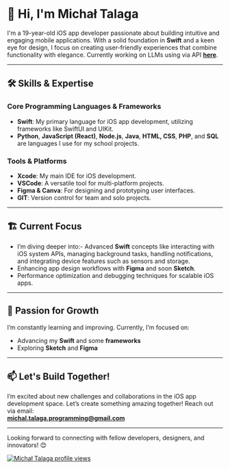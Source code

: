 # 👋 Hi, I'm Michał Talaga

I'm a 19-year-old iOS app developer passionate about building intuitive and engaging mobile applications. With a solid foundation in **Swift** and a keen eye for design, I focus on creating user-friendly experiences that combine functionality with elegance. Currently working on LLMs using via API **[here]([https://github.com/MichalTalaga17/](https://github.com/MichalTalaga17/LLMs_swift_training))**.

---

## 🛠️ Skills & Expertise

### Core Programming Languages & Frameworks
- **Swift**: My primary language for iOS app development, utilizing frameworks like SwiftUI and UIKit.
- **Python**, **JavaScript (React)**, **Node.js**, **Java**, **HTML, CSS**, **PHP**, and **SQL** are languages I use for my school projects.

### Tools & Platforms
- **Xcode**: My main IDE for iOS development.
- **VSCode**: A versatile tool for multi-platform projects.
- **Figma & Canva**: For designing and prototyping user interfaces.
- **GIT**: Version control for team and solo projects.

---

## 🏗️ Current Focus

- I’m diving deeper into:- Advanced **Swift** concepts like interacting with iOS system APIs, managing background tasks, handling notifications, and integrating device features such as sensors and storage.
- Enhancing app design workflows with **Figma** and soon **Sketch**.
- Performance optimization and debugging techniques for scalable iOS apps.

---

## 🌱 Passion for Growth
I’m constantly learning and improving. Currently, I’m focused on:
- Advancing my **Swift** and some **frameworks**
- Exploring **Sketch** and **Figma**

---

## 📫 Let's Build Together!

I’m excited about new challenges and collaborations in the iOS app development space. Let’s create something amazing together! Reach out via email:  
**[michal.talaga.programming@gmail.com](mailto:michal.talaga.programming@gmail.com)**

---

Looking forward to connecting with fellow developers, designers, and innovators! 😊

[![Michał Talaga profile views](https://u8views.com/api/v1/github/profiles/70093878/views/day-week-month-total-count.svg)](https://u8views.com/github/MichalTalaga17)
